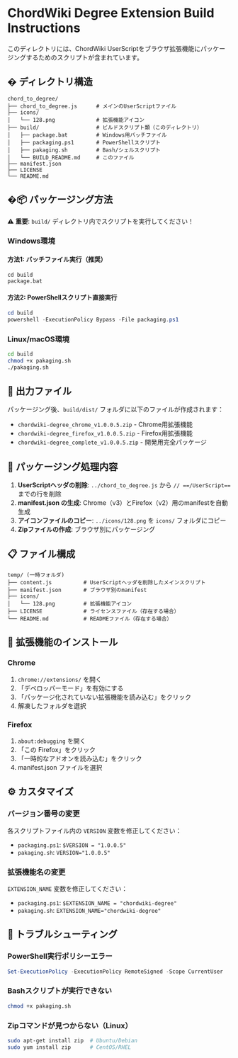 # ChordWiki Degree Extension Build Instructions

このディレクトリには、ChordWiki UserScriptをブラウザ拡張機能にパッケージングするためのスクリプトが含まれています。

## � ディレクトリ構造

```
chord_to_degree/
├── chord_to_degree.js      # メインのUserScriptファイル
├── icons/
│   └── 128.png             # 拡張機能アイコン
├── build/                  # ビルドスクリプト類（このディレクトリ）
│   ├── package.bat         # Windows用バッチファイル
│   ├── packaging.ps1       # PowerShellスクリプト
│   ├── pakaging.sh         # Bash/シェルスクリプト
│   └── BUILD_README.md     # このファイル
├── manifest.json
├── LICENSE
└── README.md
```

## �📦 パッケージング方法

⚠️ **重要**: `build/` ディレクトリ内でスクリプトを実行してください！

### Windows環境

#### 方法1: バッチファイル実行（推奨）
```batch
cd build
package.bat
```

#### 方法2: PowerShellスクリプト直接実行
```powershell
cd build
powershell -ExecutionPolicy Bypass -File packaging.ps1
```

### Linux/macOS環境

```bash
cd build
chmod +x pakaging.sh
./pakaging.sh
```

## 📁 出力ファイル

パッケージング後、`build/dist/` フォルダに以下のファイルが作成されます：

- `chordwiki-degree_chrome_v1.0.0.5.zip` - Chrome用拡張機能
- `chordwiki-degree_firefox_v1.0.0.5.zip` - Firefox用拡張機能  
- `chordwiki-degree_complete_v1.0.0.5.zip` - 開発用完全パッケージ

## 🔧 パッケージング処理内容

1. **UserScriptヘッダの削除**: `../chord_to_degree.js` から `// ==/UserScript==` までの行を削除
2. **manifest.json の生成**: Chrome（v3）とFirefox（v2）用のmanifestを自動生成
3. **アイコンファイルのコピー**: `../icons/128.png` を `icons/` フォルダにコピー
4. **Zipファイルの作成**: ブラウザ別にパッケージング

## 📋 ファイル構成

```
temp/ (一時フォルダ)
├── content.js          # UserScriptヘッダを削除したメインスクリプト
├── manifest.json       # ブラウザ別のmanifest
├── icons/
│   └── 128.png         # 拡張機能アイコン
├── LICENSE             # ライセンスファイル（存在する場合）
└── README.md           # READMEファイル（存在する場合）
```

## 🚀 拡張機能のインストール

### Chrome
1. `chrome://extensions/` を開く
2. 「デベロッパーモード」を有効にする
3. 「パッケージ化されていない拡張機能を読み込む」をクリック
4. 解凍したフォルダを選択

### Firefox
1. `about:debugging` を開く
2. 「この Firefox」をクリック
3. 「一時的なアドオンを読み込む」をクリック
4. manifest.json ファイルを選択

## ⚙️ カスタマイズ

### バージョン番号の変更
各スクリプトファイル内の `VERSION` 変数を修正してください：

- `packaging.ps1`: `$VERSION = "1.0.0.5"`
- `pakaging.sh`: `VERSION="1.0.0.5"`

### 拡張機能名の変更
`EXTENSION_NAME` 変数を修正してください：

- `packaging.ps1`: `$EXTENSION_NAME = "chordwiki-degree"`
- `pakaging.sh`: `EXTENSION_NAME="chordwiki-degree"`

## 🐛 トラブルシューティング

### PowerShell実行ポリシーエラー
```powershell
Set-ExecutionPolicy -ExecutionPolicy RemoteSigned -Scope CurrentUser
```

### Bashスクリプトが実行できない
```bash
chmod +x pakaging.sh
```

### Zipコマンドが見つからない（Linux）
```bash
sudo apt-get install zip  # Ubuntu/Debian
sudo yum install zip      # CentOS/RHEL
```
